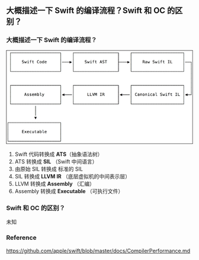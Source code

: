 ## 大概描述一下 Swift 的编译流程？Swift 和 OC 的区别？

### 大概描述一下 Swift 的编译流程？

![](../../../Image/Swift底层本质/swift-compilation-process.jpg)

1. Swift 代码转换成 **ATS**（抽象语法树）
2. ATS 转换成 **SIL** （Swift 中间语言）
3. 由原始 SIL 转换成 标准的 SIL
4. SIL 转换成 **LLVM IR** （底层虚拟机的中间表示层）
5. LLVM 转换成 **Assembly** （汇编）
6. Assembly 转换成 **Executable** （可执行文件）



### Swift 和 OC 的区别？

未知



### Reference

https://github.com/apple/swift/blob/master/docs/CompilerPerformance.md
